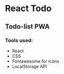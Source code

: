 # React Todo

## Todo-list PWA

### Tools used:
* React
* CSS
* Fontawesome for icons
* LocalStorage API


